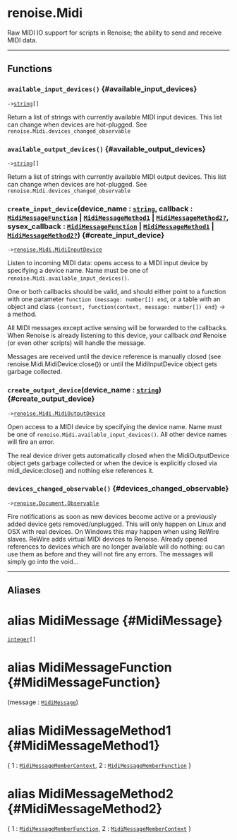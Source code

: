 # renoise.Midi  
Raw MIDI IO support for scripts in Renoise; the ability to send and receive
MIDI data.  

---  
## Functions
### `available_input_devices()` {#available_input_devices}
`->`[`string`](/API/builtins/string.md)`[]`  

Return a list of strings with currently available MIDI input devices.
This list can change when devices are hot-plugged.
See `renoise.Midi.devices_changed_observable`
### `available_output_devices()` {#available_output_devices}
`->`[`string`](/API/builtins/string.md)`[]`  

Return a list of strings with currently available MIDI output devices.
This list can change when devices are hot-plugged.
See `renoise.Midi.devices_changed_observable`
### `create_input_device`(device_name : [`string`](/API/builtins/string.md), callback : [`MidiMessageFunction`](#MidiMessageFunction) | [`MidiMessageMethod1`](#MidiMessageMethod1) | [`MidiMessageMethod2`](#MidiMessageMethod2)[`?`](/API/builtins/nil.md), sysex_callback : [`MidiMessageFunction`](#MidiMessageFunction) | [`MidiMessageMethod1`](#MidiMessageMethod1) | [`MidiMessageMethod2`](#MidiMessageMethod2)[`?`](/API/builtins/nil.md)) {#create_input_device}
`->`[`renoise.Midi.MidiInputDevice`](/API/renoise/renoise.Midi.MidiInputDevice.md)  

Listen to incoming MIDI data: opens access to a MIDI input device by
specifying a device name.
Name must be one of `renoise.Midi.available_input_devices()`.

One or both callbacks should be valid, and should either point to a function
with one parameter `function (message: number[]) end`, or a table with an object
and class `{context, function(context, message: number[]) end}` -> a method.

All MIDI messages except active sensing will be forwarded to the callbacks.
When Renoise is already listening to this device, your callback *and* Renoise
(or even other scripts) will handle the message.

Messages are received until the device reference is manually closed (see
renoise.Midi.MidiDevice:close()) or until the MidiInputDevice object gets garbage
collected.
### `create_output_device`(device_name : [`string`](/API/builtins/string.md)) {#create_output_device}
`->`[`renoise.Midi.MidiOutputDevice`](/API/renoise/renoise.Midi.MidiOutputDevice.md)  

Open access to a MIDI device by specifying the device name.
Name must be one of `renoise.Midi.available_input_devices()`.
All other device names will fire an error.

The real device driver gets automatically closed when the MidiOutputDevice
object gets garbage collected or when the device is explicitly closed
via midi_device:close() and nothing else references it.
### `devices_changed_observable()` {#devices_changed_observable}
`->`[`renoise.Document.Observable`](/API/renoise/renoise.Document.Observable.md)  

Fire notifications as soon as new devices become active or a previously
added device gets removed/unplugged.
This will only happen on Linux and OSX with real devices. On Windows this
may happen when using ReWire slaves. ReWire adds virtual MIDI devices to
Renoise.
Already opened references to devices which are no longer available will
do nothing: ou can use them as before and they will not fire any errors.
The messages will simply go into the void...  



---  
## Aliases  
# alias MidiMessage {#MidiMessage}
[`integer`](/API/builtins/integer.md)`[]`  
  
  
# alias MidiMessageFunction {#MidiMessageFunction}
(message : [`MidiMessage`](#MidiMessage))  
  
  
# alias MidiMessageMethod1 {#MidiMessageMethod1}
{ 1 : [`MidiMessageMemberContext`](#MidiMessageMemberContext), 2 : [`MidiMessageMemberFunction`](#MidiMessageMemberFunction) }  
  
  
# alias MidiMessageMethod2 {#MidiMessageMethod2}
{ 1 : [`MidiMessageMemberFunction`](#MidiMessageMemberFunction), 2 : [`MidiMessageMemberContext`](#MidiMessageMemberContext) }  
  
  

